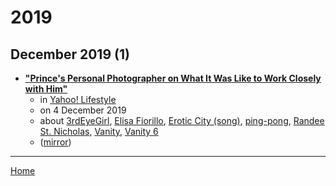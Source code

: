 # 2019

## December 2019 (1)

 - [**"Prince's Personal Photographer on What It Was Like to Work Closely with Him"**](https://www.yahoo.com/lifestyle/princes-personal-photographer-closely-him-140000320.html)
    - in [Yahoo! Lifestyle](../../../publications/u-z/yahoo-lifestyle/index.md)
    - on 4 December 2019
    - about [3rdEyeGirl](../../../topics/3rdeyegirl/index.md), [Elisa Fiorillo](../../../topics/elisa-fiorillo/index.md), [Erotic City (song)](../../../topics/song/erotic-city/index.md), [ping-pong](../../../topics/ping-pong/index.md), [Randee St. Nicholas](../../../topics/randee-st-nicholas/index.md), [Vanity](../../../topics/vanity/index.md), [Vanity 6](../../../topics/vanity-6/index.md)
    - ([mirror](https://web.archive.org/web/*/https://www.yahoo.com/lifestyle/princes-personal-photographer-closely-him-140000320.html))

----

[Home](../index.md)
